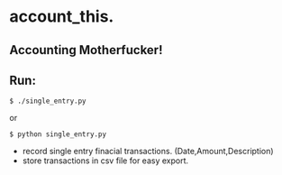 # account_this.

## Accounting Motherfucker!

## Run:
```
$ ./single_entry.py 
```
or
``` 
$ python single_entry.py 
```
- record single entry finacial transactions. (Date,Amount,Description)
- store transactions in csv file for easy export.
